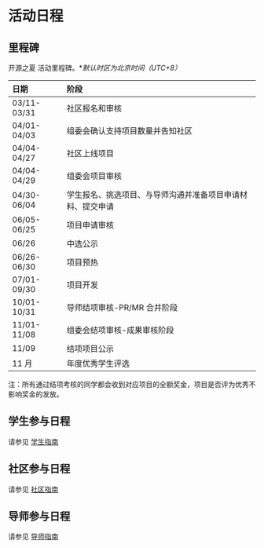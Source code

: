 # 活动日程

## 里程碑

开源之夏 活动里程碑。**默认时区为北京时间（UTC+8）*

| 日期        | 阶段                     |
| :---------- | :----------------------- |
| 03/11-03/31 | 社区报名和审核             |
| 04/01-04/03 | 组委会确认支持项目数量并告知社区   |
| 04/04-04/27 | 社区上线项目               |
| 04/04-04/29 | 组委会项目审核             |
| 04/30-06/04 | 学生报名、挑选项目、与导师沟通并准备项目申请材料、提交申请   |
| 06/05-06/25 | 项目申请审核           |
| 06/26       | 中选公示                 |
| 06/26-06/30 | 项目预热               |
| 07/01-09/30 | 项目开发                 |
| 10/01-10/31 | 导师结项审核-PR/MR 合并阶段   |
| 11/01-11/08 | 组委会结项审核-成果审核阶段   |
| 11/09       | 结项项目公示             |
| 11 月       | 年度优秀学生评选            |

注：所有通过结项考核的同学都会收到对应项目的全额奖金，项目是否评为优秀不影响奖金的发放。

## 学生参与日程

请参见 [学生指南](https://summer-ospp.ac.cn/help/student/)

## 社区参与日程

请参见 [社区指南](https://summer-ospp.ac.cn/help/community/)

## 导师参与日程

请参见 [导师指南](https://summer-ospp.ac.cn/help/mentor/)
